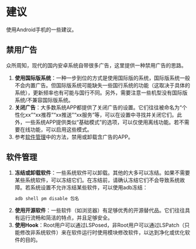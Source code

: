 # 建议
使用Android手机的一些建议。

## 禁用广告
众所周知，现代的国内安卓系统自带很多广告，这里提供一种禁用广告的思路。

1. **使用国际版系统**：一种一步到位的方式是使用国际版的系统，国际版系统一般不会内置广告。但国际版系统可能缺失一些国行系统的功能（这取决于具体的系统），更新频率也有可能与国行不同。另外，需要注意一些机型没有国际版系统/不兼容国际版系统。
2. **关闭广告**：大多数系统APP都提供了关闭广告的设置。它们往往被命名为“个性化xx”“xx推荐”“xx推送”“xx服务”等，可以在设置中寻找并关闭它们。此外，一些系统APP提供类似“基础模式”的选项，可以仅使用离线功能。若不需要在线功能，可以启用这些模式。
3. 参考[软件管理](#软件管理)中的方法，禁用或卸载含广告的APP。

## 软件管理
1. **冻结或卸载软件**：一些系统软件可以卸载。其他的大多可以冻结。如果不需要某些系统软件，可以冻结它们。在冻结前，请确认冻结它们不会导致系统故障。若系统设置不允许冻结某些软件，可以使用adb冻结：
    ```sh
    adb shell pm disable 包名
    ```
2. **使用开源软件**：一些软件（如浏览器）有足够优秀的开源替代品。它们往往具有运行流畅和简洁的特点，并且足够安全。
3. **使用Hook**：Root用户可以通过LSPosed，非Root用户可以通过LSPatch（只能修改非系统软件）来在软件运行时使用模块修改软件，以达到净化或优化软件的目的。
